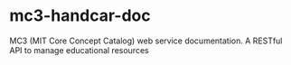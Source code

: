 mc3-handcar-doc
===============

MC3 (MIT Core Concept Catalog) web service documentation.  A RESTful API to manage educational resources
